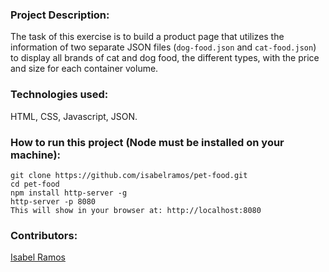 ### Project Description:

The task of this exercise is to build a product page that utilizes the information of two separate JSON files (`dog-food.json` and `cat-food.json`) to display all brands of cat and dog food, the different types, with the price and size for each container volume.

### Technologies used:

HTML, CSS, Javascript, JSON.

### How to run this project (Node must be installed on your machine):

```
git clone https://github.com/isabelramos/pet-food.git
cd pet-food
npm install http-server -g
http-server -p 8080
This will show in your browser at: http://localhost:8080
```

### Contributors:
[Isabel Ramos](https://github.com/isabelramos)